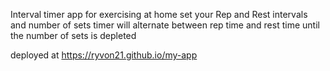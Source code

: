 Interval timer app for exercising at home
set your Rep and Rest intervals and number of sets
timer will alternate between rep time and rest time until the number of sets is depleted

deployed at https://ryvon21.github.io/my-app
